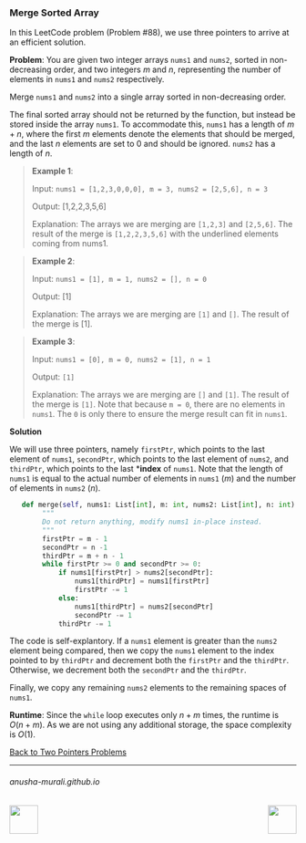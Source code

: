### Merge Sorted Array

In this LeetCode problem (Problem #88), we use three pointers to arrive at an efficient solution.

**Problem**: You are given two integer arrays `nums1` and `nums2`, sorted in non-decreasing order, and two 
integers $m$ and $n$, representing the number of elements in `nums1` and `nums2` respectively.

Merge `nums1` and `nums2` into a single array sorted in non-decreasing order.

The final sorted array should not be returned by the function, but instead be stored inside the array `nums1`. 
To accommodate this, `nums1` has a length of $m + n$, where the first $m$ elements denote the elements that 
should be merged, and the last $n$ elements are set to 0 and should be ignored. `nums2` has a length of $n$.

 

> **Example 1**:
>
> Input: `nums1 = [1,2,3,0,0,0], m = 3, nums2 = [2,5,6], n = 3`
>
> Output: [1,2,2,3,5,6]
> 
> Explanation: The arrays we are merging are `[1,2,3]` and `[2,5,6]`.
The result of the merge is `[1,2,2,3,5,6]` with the underlined elements coming from nums1.

> **Example 2**:
>
> Input: `nums1 = [1], m = 1, nums2 = [], n = 0`
> 
> Output: [1]
> 
> Explanation: The arrays we are merging are `[1]` and `[]`.
The result of the merge is [1].

> **Example 3**:
> 
> Input: `nums1 = [0], m = 0, nums2 = [1], n = 1`
> 
> Output: `[1]`
> 
> Explanation: The arrays we are merging are `[]` and `[1]`.
The result of the merge is `[1]`.
Note that because `m = 0`, there are no elements in `nums1`. The `0` is only there to ensure the merge result can
fit in `nums1`.


**Solution**

We will use three pointers, namely `firstPtr`, which points to the last element of `nums1`, `secondPtr`, which points to the last element of `nums2`, and `thirdPtr`, which points to the last ***index** of `nums1`. Note that the length of `nums1` is equal to the actual number of elements in `nums1` ($m$) and the number of elements in `nums2` ($n$).

```python
   def merge(self, nums1: List[int], m: int, nums2: List[int], n: int) -> None:
        """
        Do not return anything, modify nums1 in-place instead.
        """
        firstPtr = m - 1
        secondPtr = n -1
        thirdPtr = m + n - 1
        while firstPtr >= 0 and secondPtr >= 0:
            if nums1[firstPtr] > nums2[secondPtr]:
                nums1[thirdPtr] = nums1[firstPtr]
                firstPtr -= 1
            else:
                nums1[thirdPtr] = nums2[secondPtr]
                secondPtr -= 1
            thirdPtr -= 1
```


The code is self-explantory. If a `nums1` element is greater than the `nums2` element being compared, then we copy the `nums1` element to the index pointed to by `thirdPtr` and decrement both the `firstPtr` and the `thirdPtr`. Otherwise, we decrement both the `secondPtr` and the `thirdPtr`.

Finally, we copy any remaining `nums2` elements to the remaining spaces of `nums1`.


**Runtime**: Since the `while` loop executes only $n+m$ times, the runtime is $O(n+m)$. As we are not using any additional storage, the space complexity is $O(1)$.

[Back to Two Pointers Problems](./problems.md)

* * *
###### anusha-murali.github.io

<img src="https://github.com/anusha-murali/anusha-murali.github.io/assets/111596338/639243aa-2857-4595-a65a-7852762bb002" width="50" height="50" align="left">

[<img src="https://github.com/user-attachments/assets/989cfb30-4fb8-40f8-a812-8a054869aa32" width="50" height="50" align="right">](../index.md)
